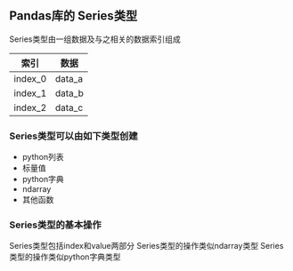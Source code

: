 ## Pandas库的 Series类型

Series类型由一组数据及与之相关的数据索引组成

|索引|数据|
|-|-|
|index_0|data_a|
|index_1|data_b|
|index_2|data_c|

### Series类型可以由如下类型创建
- python列表
- 标量值
- python字典
- ndarray
- 其他函数

### Series类型的基本操作
Series类型包括index和value两部分
Series类型的操作类似ndarray类型
Series类型的操作类似python字典类型

